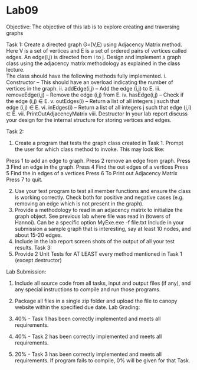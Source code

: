 # Lab09

Objective:
The objective of this lab is to explore creating and traversing graphs

Task 1:  Create a directed graph G=(V,E) using Adjacency Matrix method. Here V is a set of vertices and E is a set of ordered pairs of vertices called edges. An edge(i,j) is directed from i to j.
Design and implement a graph class using the adjacency matrix methodology as explained in the class lecture.  
The class should have the following methods fully implemented.
i.	Constructor – This should have an overload indicating the number of vertices in the graph.
ii.	addEdge(i,j) – Add the edge (i,j) to E.
iii.	removeEdge(i,j) – Remove the edge (i,j) from E.
iv.	hasEdge(i,j) – Check if the edge (i,j) ∈ E.
v.	outEdges(i) – Return a list of all integers j such that edge (i,j) ∈ E.
vi.	inEdges(i) – Return a list of all integers j such that edge (j,i) ∈ E.
vii.	PrintOutAdjacencyMatrix
viii.	Destructor
In your lab report discuss your design for the internal structure for storing vertices and edges.

Task 2:  
1.	Create a program that tests the graph class created in Task 1. Prompt the user for which class method to invoke.  This may look like:

Press 1 to add an edge to graph.
Press 2 remove an edge from graph.
Press 3 Find an edge in the graph.
Press 4 Find the out edges of a vertices
Press 5 Find the in edges of a vertices
Press 6 To Print out Adjacency Matrix
Press 7 to quit.

2.	Use your test program to test all member functions and ensure the class is working correctly. Check both for positive and negative cases (e.g. removing an edge which is not present in the graph). 
3.	Provide a methodology to read in an adjacency matrix to initialize the graph object.  See previous lab where file was read in (towers of Hannoi).  Can be a specific  option MyExe.exe -f file.txt 
Include in your submission a sample graph that is interesting, say at least 10 nodes, and about 15-20 edges.
4.	Include in the lab report screen shots of the output of all your test results.
Task 3:  
1.	Provide 2 Unit Tests for AT LEAST every method mentioned in Task 1 (except destructor)


Lab Submission:
1.	Include all source code from all tasks, input and output files (if any), and any special instructions to compile and run those programs.

2.	Package all files in a single zip folder and upload the file to canopy website within the specified due date.
Lab Grading:
1.	40% - Task 1 has been correctly implemented and meets all requirements.
2.	40% - Task 2 has been correctly implemented and meets all requirements. 
3.	20% - Task 3 has been correctly implemented and meets all requirements.
If program fails to compile, 0% will be given for that Task.
